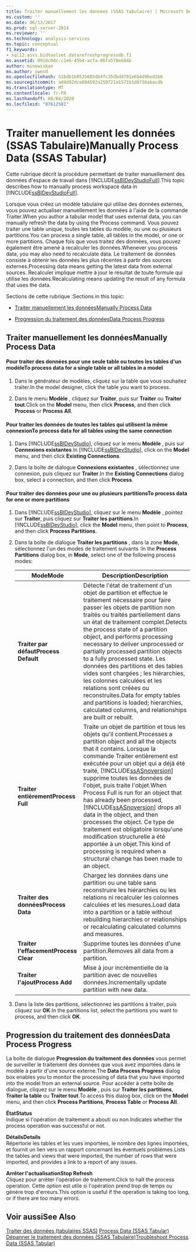 ```yaml
---
title: Traiter manuellement les données (SSAS tabulaire) | Microsoft Docs
ms.custom: ''
ms.date: 06/13/2017
ms.prod: sql-server-2014
ms.reviewer: ''
ms.technology: analysis-services
ms.topic: conceptual
f1_keywords:
- sql12.asvs.bidtoolset.datarefreshprogressdb.f1
ms.assetid: 0918c04c-c1e6-45b4-acfa-96fa578e684b
author: minewiskan
ms.author: owend
ms.openlocfilehash: 51bdb1b9535685db4fc35dbdd791e6b4d9bed1b6
ms.sourcegitcommit: ad4d92dce894592a259721a1571b1d8736abacdb
ms.translationtype: MT
ms.contentlocale: fr-FR
ms.lasthandoff: 08/04/2020
ms.locfileid: "87612581"
---
```

# <a name="manually-process-data-ssas-tabular"></a><span data-ttu-id="3df36-102">Traiter manuellement les données (SSAS Tabulaire)</span><span class="sxs-lookup"><span data-stu-id="3df36-102">Manually Process Data (SSAS Tabular)</span></span>
  <span data-ttu-id="3df36-103">Cette rubrique décrit la procédure permettant de traiter manuellement des données d'espace de travail dans [!INCLUDE[ssBIDevStudioFull](../includes/ssbidevstudiofull-md.md)].</span><span class="sxs-lookup"><span data-stu-id="3df36-103">This topic describes how to manually process workspace data in [!INCLUDE[ssBIDevStudioFull](../includes/ssbidevstudiofull-md.md)].</span></span>  
  
 <span data-ttu-id="3df36-104">Lorsque vous créez un modèle tabulaire qui utilise des données externes, vous pouvez actualiser manuellement les données à l'aide de la commande Traiter.</span><span class="sxs-lookup"><span data-stu-id="3df36-104">When you author a tabular model that uses external data, you can manually refresh the data by using the Process command.</span></span> <span data-ttu-id="3df36-105">Vous pouvez traiter une table unique, toutes les tables du modèle, ou une ou plusieurs partitions.</span><span class="sxs-lookup"><span data-stu-id="3df36-105">You can process a single table, all tables in the model, or one or more partitions.</span></span> <span data-ttu-id="3df36-106">Chaque fois que vous traitez des données, vous pouvez également être amené à recalculer les données.</span><span class="sxs-lookup"><span data-stu-id="3df36-106">Whenever you process data, you may also need to recalculate data.</span></span>  <span data-ttu-id="3df36-107">Le traitement de données consiste à obtenir les données les plus récentes à partir des sources externes.</span><span class="sxs-lookup"><span data-stu-id="3df36-107">Processing data means getting the latest data from external sources.</span></span> <span data-ttu-id="3df36-108">Recalculer implique mettre à jour le résultat de toute formule qui utilise les données.</span><span class="sxs-lookup"><span data-stu-id="3df36-108">Recalculating means updating the result of any formula that uses the data.</span></span>  
  
 <span data-ttu-id="3df36-109">Sections de cette rubrique :</span><span class="sxs-lookup"><span data-stu-id="3df36-109">Sections in this topic:</span></span>  
  
-   [<span data-ttu-id="3df36-110">Traiter manuellement les données</span><span class="sxs-lookup"><span data-stu-id="3df36-110">Manually Process Data</span></span>](#bkmk_mahually_process)  
  
-   [<span data-ttu-id="3df36-111">Progression du traitement des données</span><span class="sxs-lookup"><span data-stu-id="3df36-111">Data Process Progress</span></span>](#bkmk_data_process_progress)  
  
##  <a name="manually-process-data"></a><a name="bkmk_mahually_process"></a><span data-ttu-id="3df36-112">Traiter manuellement les données</span><span class="sxs-lookup"><span data-stu-id="3df36-112">Manually Process Data</span></span>  
  
#### <a name="to-process-data-for-a-single-table-or-all-tables-in-a-model"></a><span data-ttu-id="3df36-113">Pour traiter des données pour une seule table ou toutes les tables d'un modèle</span><span class="sxs-lookup"><span data-stu-id="3df36-113">To process data for a single table or all tables in a model</span></span>  
  
1.  <span data-ttu-id="3df36-114">Dans le générateur de modèles, cliquez sur la table que vous souhaitez traiter.</span><span class="sxs-lookup"><span data-stu-id="3df36-114">In the model designer, click the table you want to process.</span></span>  
  
2.  <span data-ttu-id="3df36-115">Dans le menu **Modèle** , cliquez sur **Traiter**, puis sur **Traiter** ou **Traiter tout**.</span><span class="sxs-lookup"><span data-stu-id="3df36-115">Click on the **Model** menu, then click **Process**, and then click **Process** or **Process All**.</span></span>  
  
#### <a name="to-process-data-for-all-tables-using-the-same-connection"></a><span data-ttu-id="3df36-116">Pour traiter les données de toutes les tables qui utilisent la même connexion</span><span class="sxs-lookup"><span data-stu-id="3df36-116">To process data for all tables using the same connection</span></span>  
  
1.  <span data-ttu-id="3df36-117">Dans [!INCLUDE[ssBIDevStudio](../includes/ssbidevstudio-md.md)], cliquez sur le menu **Modèle** , puis sur **Connexions existantes**.</span><span class="sxs-lookup"><span data-stu-id="3df36-117">In [!INCLUDE[ssBIDevStudio](../includes/ssbidevstudio-md.md)], click on the **Model** menu, and then click **Existing Connections**.</span></span>  
  
2.  <span data-ttu-id="3df36-118">Dans la boîte de dialogue **Connexions existantes** , sélectionnez une connexion, puis cliquez sur **Traiter**.</span><span class="sxs-lookup"><span data-stu-id="3df36-118">In the **Existing Connections** dialog box, select a connection, and then click **Process**.</span></span>  
  
#### <a name="to-process-data-for-one-or-more-partitions"></a><span data-ttu-id="3df36-119">Pour traiter des données pour une ou plusieurs partitions</span><span class="sxs-lookup"><span data-stu-id="3df36-119">To process data for one or more partitions</span></span>  
  
1.  <span data-ttu-id="3df36-120">Dans [!INCLUDE[ssBIDevStudio](../includes/ssbidevstudio-md.md)], cliquez sur le menu **Modèle** , pointez sur **Traiter**, puis cliquez sur **Traiter les partitions**.</span><span class="sxs-lookup"><span data-stu-id="3df36-120">In [!INCLUDE[ssBIDevStudio](../includes/ssbidevstudio-md.md)], click the **Model** menu, then point to **Process**, and then click **Process Partitions**.</span></span>  
  
2.  <span data-ttu-id="3df36-121">Dans la boîte de dialogue **Traiter les partitions** , dans la zone **Mode**, sélectionnez l'un des modes de traitement suivants :</span><span class="sxs-lookup"><span data-stu-id="3df36-121">In the **Process Partitions** dialog box, in **Mode**, select one of the following process modes:</span></span>  
  
    |<span data-ttu-id="3df36-122">Mode</span><span class="sxs-lookup"><span data-stu-id="3df36-122">Mode</span></span>|<span data-ttu-id="3df36-123">Description</span><span class="sxs-lookup"><span data-stu-id="3df36-123">Description</span></span>|  
    |----------|-----------------|  
    |<span data-ttu-id="3df36-124">**Traiter par défaut**</span><span class="sxs-lookup"><span data-stu-id="3df36-124">**Process Default**</span></span>|<span data-ttu-id="3df36-125">Détecte l'état de traitement d'un objet de partition et effectue le traitement nécessaire pour faire passer les objets de partition non traités ou traités partiellement dans un état de traitement complet.</span><span class="sxs-lookup"><span data-stu-id="3df36-125">Detects the process state of a partition object, and performs processing necessary to deliver unprocessed or partially processed partition objects to a fully processed state.</span></span> <span data-ttu-id="3df36-126">Les données des partitions et des tables vides sont chargées ; les hiérarchies, les colonnes calculées et les relations sont créées ou reconstruites.</span><span class="sxs-lookup"><span data-stu-id="3df36-126">Data for empty tables and partitions is loaded; hierarchies, calculated columns, and relationships are built or rebuilt.</span></span>|  
    |<span data-ttu-id="3df36-127">**Traiter entièrement**</span><span class="sxs-lookup"><span data-stu-id="3df36-127">**Process Full**</span></span>|<span data-ttu-id="3df36-128">Traite un objet de partition et tous les objets qu'il contient.</span><span class="sxs-lookup"><span data-stu-id="3df36-128">Processes a partition object and all the objects that it contains.</span></span> <span data-ttu-id="3df36-129">Lorsque la commande Traiter entièrement est exécutée pour un objet qui a déjà été traité, [!INCLUDE[ssASnoversion](../includes/ssasnoversion-md.md)] supprime toutes les données de l'objet, puis traite l'objet.</span><span class="sxs-lookup"><span data-stu-id="3df36-129">When Process Full is run for an object that has already been processed, [!INCLUDE[ssASnoversion](../includes/ssasnoversion-md.md)] drops all data in the object, and then processes the object.</span></span> <span data-ttu-id="3df36-130">Ce type de traitement est obligatoire lorsqu'une modification structurelle a été apportée à un objet.</span><span class="sxs-lookup"><span data-stu-id="3df36-130">This kind of processing is required when a structural change has been made to an object.</span></span>|  
    |<span data-ttu-id="3df36-131">**Traiter des données**</span><span class="sxs-lookup"><span data-stu-id="3df36-131">**Process Data**</span></span>|<span data-ttu-id="3df36-132">Chargez les données dans une partition ou une table sans reconstruire les hiérarchies ou les relations ni recalculer les colonnes calculées et les mesures.</span><span class="sxs-lookup"><span data-stu-id="3df36-132">Load data into a partition or a table without rebuilding hierarchies or relationships or recalculating calculated columns and measures.</span></span>|  
    |<span data-ttu-id="3df36-133">**Traiter l'effacement**</span><span class="sxs-lookup"><span data-stu-id="3df36-133">**Process Clear**</span></span>|<span data-ttu-id="3df36-134">Supprime toutes les données d'une partition.</span><span class="sxs-lookup"><span data-stu-id="3df36-134">Removes all data from a partition.</span></span>|  
    |<span data-ttu-id="3df36-135">**Traiter l'ajout**</span><span class="sxs-lookup"><span data-stu-id="3df36-135">**Process Add**</span></span>|<span data-ttu-id="3df36-136">Mise à jour incrémentielle de la partition avec de nouvelles données.</span><span class="sxs-lookup"><span data-stu-id="3df36-136">Incrementally update partition with new data.</span></span>|  
  
3.  <span data-ttu-id="3df36-137">Dans la liste des partitions, sélectionnez les partitions à traiter, puis cliquez sur **OK**.</span><span class="sxs-lookup"><span data-stu-id="3df36-137">In the partitions list, select the partitions you want to process, and then click **OK**.</span></span>  
  
##  <a name="data-process-progress"></a><a name="bkmk_data_process_progress"></a><span data-ttu-id="3df36-138">Progression du traitement des données</span><span class="sxs-lookup"><span data-stu-id="3df36-138">Data Process Progress</span></span>  
 <span data-ttu-id="3df36-139">La boîte de dialogue **Progression du traitement des données** vous permet de surveiller le traitement des données que vous avez importées dans le modèle à partir d'une source externe.</span><span class="sxs-lookup"><span data-stu-id="3df36-139">The **Data Process Progress** dialog box enables you to monitor the processing of data that you have imported into the model from an external source.</span></span> <span data-ttu-id="3df36-140">Pour accéder à cette boîte de dialogue, cliquez sur le menu **Modèle** , puis sur **Traiter les partitions**, **Traiter la table** ou **Traiter tout**.</span><span class="sxs-lookup"><span data-stu-id="3df36-140">To access this dialog box, click on the **Model** menu, and then click **Process Partitions**, **Process Table** or **Process All**.</span></span>  
  
 <span data-ttu-id="3df36-141">**État**</span><span class="sxs-lookup"><span data-stu-id="3df36-141">**Status**</span></span>  
 <span data-ttu-id="3df36-142">Indique si l'opération de traitement a abouti ou non.</span><span class="sxs-lookup"><span data-stu-id="3df36-142">Indicates whether the process operation was successful or not.</span></span>  
  
 <span data-ttu-id="3df36-143">**Détails**</span><span class="sxs-lookup"><span data-stu-id="3df36-143">**Details**</span></span>  
 <span data-ttu-id="3df36-144">Répertorie les tables et les vues importées, le nombre des lignes importées, et fournit un lien vers un rapport concernant les éventuels problèmes.</span><span class="sxs-lookup"><span data-stu-id="3df36-144">Lists the tables and views that were imported, the number of rows that were imported, and provides a link to a report of any issues.</span></span>  
  
 <span data-ttu-id="3df36-145">**Arrêter l'actualisation**</span><span class="sxs-lookup"><span data-stu-id="3df36-145">**Stop Refresh**</span></span>  
 <span data-ttu-id="3df36-146">Cliquez pour arrêter l'opération de traitement.</span><span class="sxs-lookup"><span data-stu-id="3df36-146">Click to halt the process operation.</span></span> <span data-ttu-id="3df36-147">Cette option est utile si l'opération prend trop de temps ou génère trop d'erreurs.</span><span class="sxs-lookup"><span data-stu-id="3df36-147">This option is useful if the operation is taking too long, or if there are too many errors.</span></span>  
  
## <a name="see-also"></a><span data-ttu-id="3df36-148">Voir aussi</span><span class="sxs-lookup"><span data-stu-id="3df36-148">See Also</span></span>  
 <span data-ttu-id="3df36-149">[Traiter des données &#40;tabulaires SSAS&#41;](process-data-ssas-tabular.md) </span><span class="sxs-lookup"><span data-stu-id="3df36-149">[Process Data &#40;SSAS Tabular&#41;](process-data-ssas-tabular.md) </span></span>  
 [<span data-ttu-id="3df36-150">Dépanner le traitement des données &#40;SSAS Tabulaire&#41;</span><span class="sxs-lookup"><span data-stu-id="3df36-150">Troubleshoot Process Data &#40;SSAS Tabular&#41;</span></span>](troubleshoot-process-data-ssas-tabular.md)  
  
  
